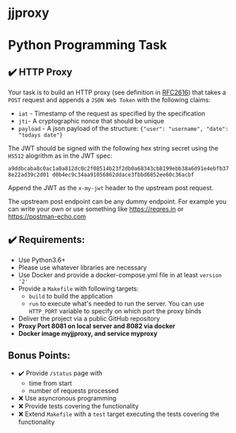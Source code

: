 # jjproxy
# Python Programming Task

## :heavy_check_mark: HTTP Proxy
Your task is to build an HTTP proxy (see definition in [RFC2616](https://www.ietf.org/rfc/rfc2616.txt)) that takes a `POST` request and appends a `JSON Web Token` with the following claims:
- `iat` - Timestamp of the request as specified by the specification
- `jti`- A cryptographic nonce that should be unique
- `payload` - A json payload of the structure: `{"user": "username", "date": "todays date"}`

The JWT should be signed with the following hex string secret using the `HS512` alogrithm as in the JWT spec:

```a9ddbcaba8c0ac1a0a812dc0c2f08514b23f2db0a68343cb8199ebb38a6d91e4ebfb378e22ad39c2d01 d0b4ec9c34aa91056862ddace3fbbd6852ee60c36acbf```

Append the JWT as the `x-my-jwt` header to the upstream post request.

The upstream post endpoint can be any dummy endpoint. For example you can write your own or use something like https://reqres.in or https://postman-echo.com

## :heavy_check_mark: Requirements:
- Use Python3.6+
- Please use whatever libraries are necessary
- Use Docker and provide a docker-compose.yml file in at least `version '2'`
- Provide a `Makefile` with following targets:
  - `build` to build the application
  - `run` to execute what's needed to run the server. You can use `HTTP_PORT` variable to specify on which port the proxy binds
- Deliver the project via a public GitHub repository
- **Proxy Port 8081 on local server and 8082 via docker**
- **Docker image myjjproxy, and service myproxy**

## Bonus Points:
- :heavy_check_mark: Provide `/status` page with
  - time from start
  - number of requests processed
- :x: Use asyncronous programming
- :x: Provide tests covering the functionality
- :x: Extend `Makefile` with a `test` target executing the tests covering the functionality

